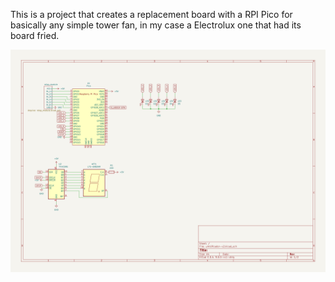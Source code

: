This is a project that creates a replacement board with a RPI Pico for basically any simple tower fan, in my case a Electrolux one that had its board fried.

![General Schematic](schematic.png)
